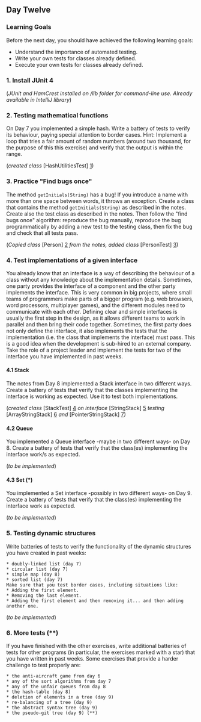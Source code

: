 ## Day Twelve

### Learning Goals

Before the next day, you should have achieved the following learning goals:
  * Understand the importance of automated testing.
  * Write your own tests for classes already defined.
  * Execute your own tests for classes already defined.

### 1. Install JUnit 4

(*JUnit and HamCrest installed on /lib folder for command-line use. Already available in IntelliJ library*)

### 2. Testing mathematical functions

On Day 7 you implemented a simple hash. Write a battery of tests to verify its behaviour, paying special attention 
to border cases.
    Hint: Implement a loop that tries a fair amount of random numbers (around two thousand, for the purpose of this
this exercise) and verify that the output is within the range.

(*created class* [HashUtilitiesTest] [1])

### 3. Practice "Find bugs once"

The method `getInitials(String)` has a bug! If you introduce a name with more than one space between words,
it throws an exception. 
Create a class that contains the method `getInitials(String)` as described in the notes. Create also the test
class as described in the notes.
Then follow the "find bugs once" algorithm: reproduce the bug manually, reproduce the bug programmatically by
adding a new test to the testing class, then fix the bug and check that all tests pass.

(*Copied class* [Person] [2] *from the notes, added class* [PersonTest] [3])

### 4. Test implementations of a given interface

You already know that an interface is a way of describing the behaviour of a class without any knowledge about
the implementation details. Sometimes, one party provides the interface of a component and the other party implements
the interface. This is very common in big projects, where small teams of programmers make parts of a bigger program
(e.g. web browsers, word processors, multiplayer games), and the different modules need to communicate with each other.
Defining clear and simple interfaces is usually the first step in the design, as it allows different teams to work
in parallel and then bring their code together.
    Sometimes, the first party does not only define the interface, it also implements the tests that the implementation
(i.e. the class that implements the interface) must pass. This is a good idea when the development is sub-hired to an
external company. Take the role of a project leader and implement the tests for two of the interface you have implemented
in past weeks.

#### 4.1 Stack

The notes from Day 8 implemented a Stack interface in two different ways. Create a battery of tests that verify
that the classes implementing the interface is working as expected. Use it to test both implementations.

(*created class* [StackTest] [4] *on interface* [StringStack] [5] *testing* [ArrayStringStack] [6] *and* [PointerStringStack] [7])

#### 4.2 Queue

You implemented a Queue interface -maybe in two different ways- on Day 8. Create a battery of tests that verify
that the class(es) implementing the interface work/s as expected.

(*to be implemented*)

#### 4.3 Set (*)

You implemented a Set interface -possibly in two different ways- on Day 9. Create a battery of tests that verify
that the class(es) implementing the interface work as expected.

(*to be implemented*)

### 5. Testing dynamic structures

Write batteries of tests to verify the functionality of the dynamic structures you have created in past weeks:

    * doubly-linked list (day 7)
    * circular list (day 7)
    * simple map (day 8)
    * sorted list (day 7)
    Make sure that you test border cases, including situations like:
    * Adding the first element.
    * Removing the last element.
    * Adding the first element and then removing it... and then adding another one.

(*to be implemented*)

### 6. More tests (**)

If you have finished with the other exercises, write additional batteries of tests for other programs (in particular,
the exercises marked with a star) that you have written in past weeks. Some exercises that provide a harder challenge 
to test properly are:

    * the anti-aircraft game from day 6
    * any of the sort algorithms from day 7
    * any of the unfair queues from day 8
    * the hash-table (day 8)
    * deletion of elements in a tree (day 9)
    * re-balancing of a tree (day 9)
    * the abstract syntax tree (day 9)
    * the pseudo-git tree (day 9) (**)

[1]: https://github.com/BBK-PiJ-2014-21/Lab-Exercises/blob/master/day12/src/e02_testingMathematicalFunctions/HashUtilitiesTest.java
[2]: https://github.com/BBK-PiJ-2014-21/Lab-Exercises/blob/master/day12/src/e03_practiceFindBugsOnce/Person.java
[3]: https://github.com/BBK-PiJ-2014-21/Lab-Exercises/blob/master/day12/src/e03_practiceFindBugsOnce/PersonTest.java
[4]: https://github.com/BBK-PiJ-2014-21/Lab-Exercises/blob/master/day12/src/e04_testImplementationsOfInterface/StackTest.java
[5]: https://github.com/BBK-PiJ-2014-21/Lab-Exercises/blob/master/day08/src/stringStack/StringStack.java
[6]: https://github.com/BBK-PiJ-2014-21/Lab-Exercises/blob/master/day08/src/stringStack/ArrayStringStack.java
[7]: https://github.com/BBK-PiJ-2014-21/Lab-Exercises/blob/master/day08/src/stringStack/PointerStringStack.java
